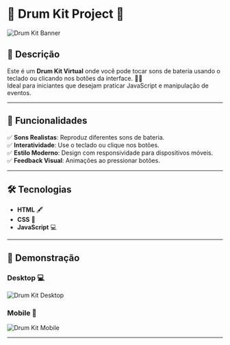 # 🥁 Drum Kit Project 🥁

![Drum Kit Banner](https://via.placeholder.com/800x300?text=Drum+Kit+Project)

## 🎯 Descrição  
Este é um **Drum Kit Virtual** onde você pode tocar sons de bateria usando o teclado ou clicando nos botões da interface. 🥁✨  
Ideal para iniciantes que desejam praticar JavaScript e manipulação de eventos.

---

## 🚀 Funcionalidades  
✅ **Sons Realistas**: Reproduz diferentes sons de bateria.  
✅ **Interatividade**: Use o teclado ou clique nos botões.  
✅ **Estilo Moderno**: Design com responsividade para dispositivos móveis.  
✅ **Feedback Visual**: Animações ao pressionar botões.  

---

## 🛠️ Tecnologias  
- **HTML** 🖋️  
- **CSS** 🎨  
- **JavaScript** 💻  

---

## 📸 Demonstração  
### Desktop 💻  
![Drum Kit Desktop](https://via.placeholder.com/600x300?text=Drum+Kit+Desktop)  

### Mobile 📱  
![Drum Kit Mobile](https://via.placeholder.com/300x600?text=Drum+Kit+Mobile)

---
